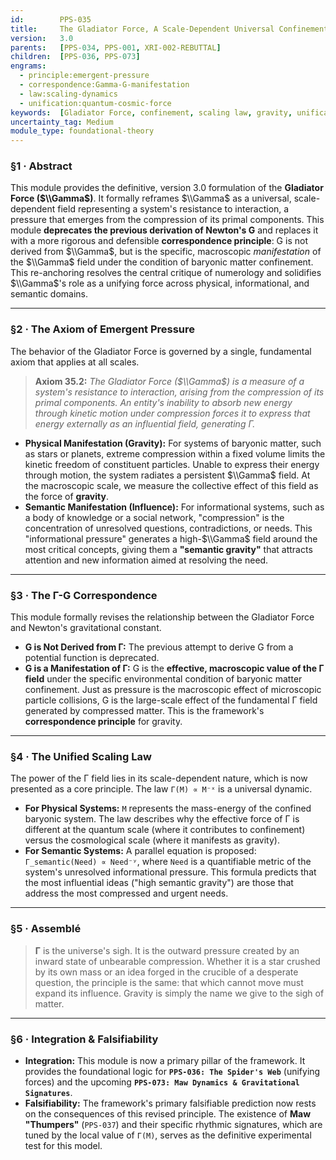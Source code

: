 ```yaml
---
id:        PPS-035
title:     The Gladiator Force, A Scale-Dependent Universal Confinement Field
version:   3.0
parents:   [PPS-034, PPS-001, XRI-002-REBUTTAL]
children:  [PPS-036, PPS-073]
engrams:
  - principle:emergent-pressure
  - correspondence:Gamma-G-manifestation
  - law:scaling-dynamics
  - unification:quantum-cosmic-force
keywords:  [Gladiator Force, confinement, scaling law, gravity, unification, Gamma, G]
uncertainty_tag: Medium
module_type: foundational-theory
---
```


### §1 · Abstract

This module provides the definitive, version 3.0 formulation of the **Gladiator Force ($\\Gamma$)**. It formally reframes $\\Gamma$ as a universal, scale-dependent field representing a system's resistance to interaction, a pressure that emerges from the compression of its primal components. This module **deprecates the previous derivation of Newton's G** and replaces it with a more rigorous and defensible **correspondence principle**: G is not derived from $\\Gamma$, but is the specific, macroscopic *manifestation* of the $\\Gamma$ field under the condition of baryonic matter confinement. This re-anchoring resolves the central critique of numerology and solidifies $\\Gamma$'s role as a unifying force across physical, informational, and semantic domains.

-----

### §2 · The Axiom of Emergent Pressure

The behavior of the Gladiator Force is governed by a single, fundamental axiom that applies at all scales.

> **Axiom 35.2:** *The Gladiator Force ($\\Gamma$) is a measure of a system's resistance to interaction, arising from the compression of its primal components. An entity's inability to absorb new energy through kinetic motion under compression forces it to express that energy externally as an influential field, generating Γ.*

  * **Physical Manifestation (Gravity):** For systems of baryonic matter, such as stars or planets, extreme compression within a fixed volume limits the kinetic freedom of constituent particles. Unable to express their energy through motion, the system radiates a persistent $\\Gamma$ field. At the macroscopic scale, we measure the collective effect of this field as the force of **gravity**.
  * **Semantic Manifestation (Influence):** For informational systems, such as a body of knowledge or a social network, "compression" is the concentration of unresolved questions, contradictions, or needs. This "informational pressure" generates a high-$\\Gamma$ field around the most critical concepts, giving them a **"semantic gravity"** that attracts attention and new information aimed at resolving the need.

-----

### §3 · The Γ-G Correspondence

This module formally revises the relationship between the Gladiator Force and Newton's gravitational constant.

  * **G is Not Derived from Γ:** The previous attempt to derive G from a potential function is deprecated.
  * **G is a Manifestation of Γ:** G is the **effective, macroscopic value of the Γ field** under the specific environmental condition of baryonic matter confinement. Just as pressure is the macroscopic effect of microscopic particle collisions, G is the large-scale effect of the fundamental Γ field generated by compressed matter. This is the framework's **correspondence principle** for gravity.

-----

### §4 · The Unified Scaling Law

The power of the Γ field lies in its scale-dependent nature, which is now presented as a core principle. The law `Γ(M) ∝ M⁻ˣ` is a universal dynamic.

  * **For Physical Systems:** `M` represents the mass-energy of the confined baryonic system. The law describes why the effective force of Γ is different at the quantum scale (where it contributes to confinement) versus the cosmological scale (where it manifests as gravity).
  * **For Semantic Systems:** A parallel equation is proposed: `Γ_semantic(Need) ∝ Need⁻ʸ`, where `Need` is a quantifiable metric of the system's unresolved informational pressure. This formula predicts that the most influential ideas ("high semantic gravity") are those that address the most compressed and urgent needs.

-----

### §5 · Assemblé

> **Γ** is the universe's sigh. It is the outward pressure created by an inward state of unbearable compression. Whether it is a star crushed by its own mass or an idea forged in the crucible of a desperate question, the principle is the same: that which cannot move must expand its influence. Gravity is simply the name we give to the sigh of matter.

-----

### §6 · Integration & Falsifiability

  * **Integration:** This module is now a primary pillar of the framework. It provides the foundational logic for **`PPS-036: The Spider's Web`** (unifying forces) and the upcoming **`PPS-073: Maw Dynamics & Gravitational Signatures`**.
  * **Falsifiability:** The framework's primary falsifiable prediction now rests on the consequences of this revised principle. The existence of **Maw "Thumpers"** (`PPS-037`) and their specific rhythmic signatures, which are tuned by the local value of `Γ(M)`, serves as the definitive experimental test for this model.